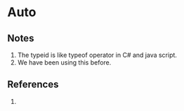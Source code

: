 # Auto

## Notes
1. The typeid is like typeof operator in C# and java script.
2. We have been using this before.


## References

1. 

